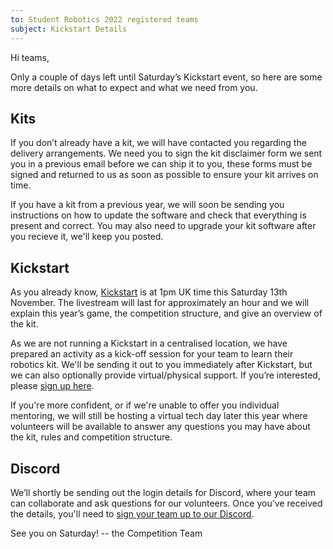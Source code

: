 ```yaml
---
to: Student Robotics 2022 registered teams
subject: Kickstart Details
---
```


Hi teams,

Only a couple of days left until Saturday’s Kickstart event, so here are some more details on what to expect and what we need from you.

## Kits

If you don’t already have a kit, we will have contacted you regarding the delivery arrangements. We need you to sign the kit disclaimer form we sent you in a previous email before we can ship it to you, these forms must be signed and returned to us as soon as possible to ensure your kit arrives on time.

If you have a kit from a previous year, we will soon be sending you instructions on how to update the software and check that everything is present and correct. You may also need to upgrade your kit software after you recieve it, we'll keep you posted.

## Kickstart

As you already know, [Kickstart](https://studentrobotics.org/events/sr2022/kickstart/) is at 1pm UK time this Saturday 13th November. The livestream will last for approximately an hour and we will explain this year’s game, the competition structure, and give an overview of the kit.

As we are not running a Kickstart in a centralised location, we have prepared an activity as a kick-off session for your team to learn their robotics kit. We'll be sending it out to you immediately after Kickstart, but we can also optionally provide virtual/physical support. If you’re interested, please [sign up here](https://forms.gle/ojysPbkfcpKCtW8z6).

If you're more confident, or if we're unable to offer you individual mentoring, we will still be hosting a virtual tech day later this year where volunteers will be available to answer any questions you may have about the kit, rules and competition structure.

## Discord

We’ll shortly be sending out the login details for Discord, where your team can collaborate and ask questions for our volunteers. Once you’ve received the details, you'll need to [sign your team up to our Discord](https://studentrobotics.org/docs/team_admin/discord).

See you on Saturday!
-- the Competition Team

